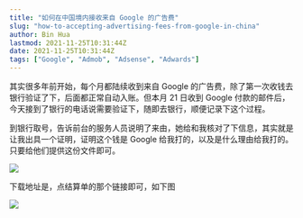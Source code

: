 ```yaml
---
title: "如何在中国境内接收来自 Google 的广告费"
slug: "how-to-accepting-advertising-fees-from-google-in-china"
author: Bin Hua
lastmod: 2021-11-25T10:31:44Z
date: 2021-11-25T10:31:44Z
tags: ["Google", "Admob", "Adsense", "Adwards"]
---
```


其实很多年前开始，每个月都陆续收到来自 Google 的广告费，除了第一次收钱去银行验证了下，后面都正常自动入账。但本月 21 日收到 Google 付款的邮件后，今天接到了银行的电话说需要验证下，随即去银行，顺便记录下这个过程。

到银行取号，告诉前台的服务人员说明了来由，她给和我核对了下信息，其实就是让我出具一个证明，证明这个钱是 Google 给我打的，以及是什么理由给我打的。只要给他们提供这份文件即可。

![](how-to-accept-advertising-fees-from-google-in-china-002.jpg)

下载地址是，点结算单的那个链接即可，如下图

![](how-to-accept-advertising-fees-from-google-in-china-001.jpg)

